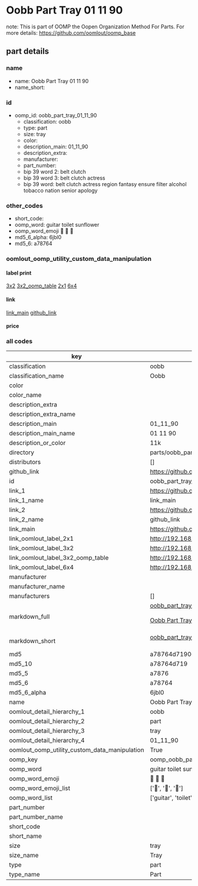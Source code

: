 # Oobb Part Tray 01 11 90  

note: This is part of OOMP the Oopen Organization Method For Parts. For more details: https://github.com/oomlout/oomp_base

##  part details





### name
* name: Oobb Part Tray 01 11 90
* name_short: 
### id
* oomp_id: oobb_part_tray_01_11_90
  * classification: oobb
  * type: part
  * size: tray
  * color: 
  * description_main: 01_11_90
  * description_extra: 
  * manufacturer: 
  * part_number: 
  * bip 39 word 2: belt clutch
  * bip 39 word 3: belt clutch actress
  * bip 39 word: belt clutch actress region fantasy ensure filter alcohol tobacco nation senior apology

### other_codes
* short_code: 
* oomp_word: guitar toilet sunflower
* oomp_word_emoji :guitar: :toilet: :sunflower:
* md5_6_alpha: 6jbl0
* md5_6: a78764






### oomlout_oomp_utility_custom_data_manipulation
#### label print
[3x2](http://192.168.1.245:1112/?label=oomp%206jbl0)
[3x2_oomp_table](http://192.168.1.107:1112/?label=oomp%206jbl0)
[2x1](http://192.168.1.242:1112/?label=oomp%206jbl0)
[6x4](http://192.168.1.55:1112/?label=oomp%206jbl0)    

#### link

[link_main](https://github.com/oomlout/oomlout_oomp_current_version_messy/tree/main/parts/oobb_part_tray_01_11_90) [github_link](https://github.com/oomlout/oomlout_oomp_part_src/tree/main/parts/oobb_part_tray_01_11_90)                             

#### price







### all codes 
| key | value |  
| --- | --- |  
| classification | oobb |  
| classification_name | Oobb |  
| color |  |  
| color_name |  |  
| description_extra |  |  
| description_extra_name |  |  
| description_main | 01_11_90 |  
| description_main_name | 01 11 90 |  
| description_or_color | 11k |  
| directory | parts/oobb_part_tray_01_11_90 |  
| distributors | [] |  
| github_link | https://github.com/oomlout/oomlout_oomp_part_src/tree/main/parts/oobb_part_tray_01_11_90 |  
| id | oobb_part_tray_01_11_90 |  
| link_1 | https://github.com/oomlout/oomlout_oomp_current_version_messy/tree/main/parts/oobb_part_tray_01_11_90 |  
| link_1_name | link_main |  
| link_2 | https://github.com/oomlout/oomlout_oomp_part_src/tree/main/parts/oobb_part_tray_01_11_90 |  
| link_2_name | github_link |  
| link_main | https://github.com/oomlout/oomlout_oomp_current_version_messy/tree/main/parts/oobb_part_tray_01_11_90 |  
| link_oomlout_label_2x1 | http://192.168.1.242:1112/?label=oomp%206jbl0 |  
| link_oomlout_label_3x2 | http://192.168.1.245:1112/?label=oomp%206jbl0 |  
| link_oomlout_label_3x2_oomp_table | http://192.168.1.107:1112/?label=oomp%206jbl0 |  
| link_oomlout_label_6x4 | http://192.168.1.55:1112/?label=oomp%206jbl0 |  
| manufacturer |  |  
| manufacturer_name |  |  
| manufacturers | [] |  
| markdown_full | [oobb_part_tray_01_11_90](https://github.com/oomlout/oomlout_oomp_current_version_messy/tree/main/parts/oobb_part_tray_01_11_90)<br>[](https://github.com/oomlout/oomlout_oomp_current_version_messy/tree/main/parts/oobb_part_tray_01_11_90)<br>[Oobb Part Tray 01 11 90](https://github.com/oomlout/oomlout_oomp_current_version_messy/tree/main/parts/oobb_part_tray_01_11_90)<br><br> |  
| markdown_short | [oobb_part_tray_01_11_90](https://github.com/oomlout/oomlout_oomp_current_version_messy/tree/main/parts/oobb_part_tray_01_11_90)<br><br> |  
| md5 | a78764d719060acd2d298b48058b20a7 |  
| md5_10 | a78764d719 |  
| md5_5 | a7876 |  
| md5_6 | a78764 |  
| md5_6_alpha | 6jbl0 |  
| name | Oobb Part Tray 01 11 90 |  
| oomlout_detail_hierarchy_1 | oobb |  
| oomlout_detail_hierarchy_2 | part |  
| oomlout_detail_hierarchy_3 | tray |  
| oomlout_detail_hierarchy_4 | 01_11_90 |  
| oomlout_oomp_utility_custom_data_manipulation | True |  
| oomp_key | oomp_oobb_part_tray_01_11_90 |  
| oomp_word | guitar toilet sunflower |  
| oomp_word_emoji | :guitar: :toilet: :sunflower: |  
| oomp_word_emoji_list | [':guitar:', ':toilet:', ':sunflower:'] |  
| oomp_word_list | ['guitar', 'toilet', 'sunflower'] |  
| part_number |  |  
| part_number_name |  |  
| short_code |  |  
| short_name |  |  
| size | tray |  
| size_name | Tray |  
| type | part |  
| type_name | Part |  
